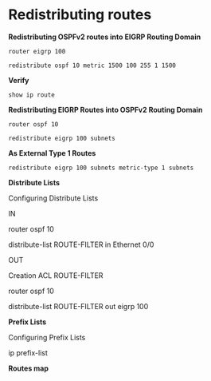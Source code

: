 # Redistributing routes

**Redistributing OSPFv2 routes into EIGRP Routing Domain**

`router eigrp 100`

`redistribute ospf 10 metric 1500 100 255 1 1500`

**Verify**

`show ip route`

**Redistributing EIGRP Routes into OSPFv2 Routing Domain**

`router ospf 10`

`redistribute eigrp 100 subnets`

**As External Type 1 Routes**

`redistribute eigrp 100 subnets metric-type 1 subnets`

**Distribute Lists**

Configuring Distribute Lists

IN

router ospf 10

distribute-list ROUTE-FILTER in Ethernet 0/0

OUT

Creation ACL ROUTE-FILTER

router ospf 10

distribute-list ROUTE-FILTER out eigrp 100

**Prefix Lists**

Configuring Prefix Lists

ip prefix-list 

**Routes map**
